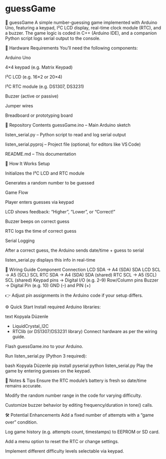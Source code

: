 # guessGame
🎯 guessGame
A simple number-guessing game implemented with Arduino Uno, featuring a keypad, I²C LCD display, real-time clock module (RTC), and a buzzer. The game logic is coded in C++ (Arduino IDE), and a companion Python script logs serial output to the console.

🔧 Hardware Requirements
You’ll need the following components:

Arduino Uno

4×4 keypad (e.g. Matrix Keypad)

I²C LCD (e.g. 16×2 or 20×4)

I²C RTC module (e.g. DS1307, DS3231)

Buzzer (active or passive)

Jumper wires

Breadboard or prototyping board

📂 Repository Contents
guessGame.ino – Main Arduino sketch

listen_serial.py – Python script to read and log serial output

listen_serial.pyproj – Project file (optional; for editors like VS Code)

README.md – This documentation

🚀 How It Works
Setup

Initializes the I²C LCD and RTC module

Generates a random number to be guessed

Game Flow

Player enters guesses via keypad

LCD shows feedback: “Higher”, “Lower”, or “Correct!”

Buzzer beeps on correct guess

RTC logs the time of correct guess

Serial Logging

After a correct guess, the Arduino sends date/time + guess to serial

listen_serial.py displays this info in real-time

🧩 Wiring Guide
Component	Connection
LCD SDA → A4 (SDA)	SDA
LCD SCL → A5 (SCL)	SCL
RTC SDA → A4 (SDA)	SDA (shared)
RTC SCL → A5 (SCL)	SCL (shared)
Keypad pins → Digital I/O (e.g. 2–9)	Row/Column pins
Buzzer → Digital Pin (e.g. 10)	GND (–) and PIN (+)

👉 Adjust pin assignments in the Arduino code if your setup differs.

⚙️ Quick Start
Install required Arduino libraries:

text
Kopyala
Düzenle
- LiquidCrystal_I2C
- RTClib (or DS1307/DS3231 library)
Connect hardware as per the wiring guide.

Flash guessGame.ino to your Arduino.

Run listen_serial.py (Python 3 required):

bash
Kopyala
Düzenle
pip install pyserial
python listen_serial.py
Play the game by entering guesses on the keypad.

🧠 Notes & Tips
Ensure the RTC module’s battery is fresh so date/time remains accurate.

Modify the random number range in the code for varying difficulty.

Customize buzzer behavior by editing frequency/duration in tone() calls.

🛠️ Potential Enhancements
Add a fixed number of attempts with a “game over” condition.

Log game history (e.g. attempts count, timestamps) to EEPROM or SD card.

Add a menu option to reset the RTC or change settings.

Implement different difficulty levels selectable via keypad.
